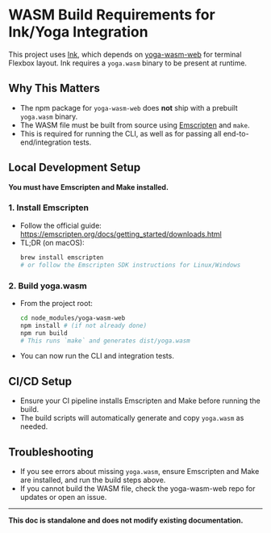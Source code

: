 # WASM Build Requirements for Ink/Yoga Integration

This project uses [Ink](https://github.com/vadimdemedes/ink), which depends on [yoga-wasm-web](https://github.com/shuding/yoga-wasm-web) for terminal Flexbox layout. Ink requires a `yoga.wasm` binary to be present at runtime.

## Why This Matters

- The npm package for `yoga-wasm-web` does **not** ship with a prebuilt `yoga.wasm` binary.
- The WASM file must be built from source using [Emscripten](https://emscripten.org/) and `make`.
- This is required for running the CLI, as well as for passing all end-to-end/integration tests.

## Local Development Setup

**You must have Emscripten and Make installed.**

### 1. Install Emscripten

- Follow the official guide: https://emscripten.org/docs/getting_started/downloads.html
- TL;DR (on macOS):
  ```sh
  brew install emscripten
  # or follow the Emscripten SDK instructions for Linux/Windows
  ```

### 2. Build yoga.wasm

- From the project root:
  ```sh
  cd node_modules/yoga-wasm-web
  npm install # (if not already done)
  npm run build
  # This runs `make` and generates dist/yoga.wasm
  ```
- You can now run the CLI and integration tests.

## CI/CD Setup

- Ensure your CI pipeline installs Emscripten and Make before running the build.
- The build scripts will automatically generate and copy `yoga.wasm` as needed.

## Troubleshooting

- If you see errors about missing `yoga.wasm`, ensure Emscripten and Make are installed, and run the build steps above.
- If you cannot build the WASM file, check the yoga-wasm-web repo for updates or open an issue.

---

**This doc is standalone and does not modify existing documentation.**

